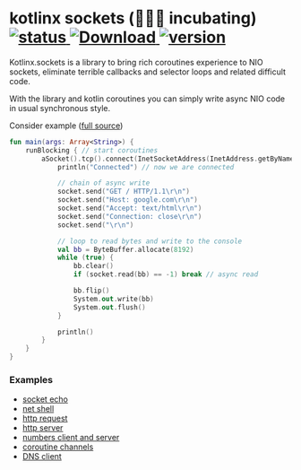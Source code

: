 # kotlinx sockets (🥚🥚🥚 incubating) [ ![status](https://img.shields.io/teamcity/http/teamcity.jetbrains.com/s/KotlinTools_KotlinxSockets_Build.svg) ](https://teamcity.jetbrains.com/guestAuth/viewType.html?buildTypeId=KotlinTools_KotlinxSockets_Build)  [ ![Download](https://api.bintray.com/packages/kotlin/kotlin-dev/kotlinx.sockets/images/download.svg) ](https://bintray.com/kotlin/kotlin-dev/kotlinx.sockets/_latestVersion) [ ![version](https://img.shields.io/badge/kotlin-1.1.1-green.svg) ](http://kotlinlang.org)

Kotlinx.sockets is a library to bring rich coroutines experience to NIO sockets, eliminate terrible callbacks and selector loops and related difficult code.
  
With the library and kotlin coroutines you can simply write async NIO code in usual synchronous style.
 
Consider example ([full source](examples/src/main/kotlin/kotlinx/sockets/examples/HttpClient.kt))
  
```kotlin
fun main(args: Array<String>) {
    runBlocking { // start coroutines
        aSocket().tcp().connect(InetSocketAddress(InetAddress.getByName("google.com"), 80)).use { socket ->
            println("Connected") // now we are connected

            // chain of async write
            socket.send("GET / HTTP/1.1\r\n")
            socket.send("Host: google.com\r\n")
            socket.send("Accept: text/html\r\n")
            socket.send("Connection: close\r\n")
            socket.send("\r\n")

            // loop to read bytes and write to the console
            val bb = ByteBuffer.allocate(8192)
            while (true) {
                bb.clear()
                if (socket.read(bb) == -1) break // async read

                bb.flip()
                System.out.write(bb)
                System.out.flush()
            }

            println()
        }
    }
}
```

### Examples

 - [socket echo](examples/src/main/kotlin/kotlinx/sockets/examples/Echo.kt)
 - [net shell](examples/src/main/kotlin/kotlinx/sockets/examples/NetShell.kt)
 - [http request](examples/src/main/kotlin/kotlinx/sockets/examples/HttpClient.kt)
 - [http server](examples/src/main/kotlin/kotlinx/sockets/examples/HttpServer.kt)
 - [numbers client and server](examples/src/main/kotlin/kotlinx/sockets/examples/numbers)
 - [coroutine channels](examples/src/main/kotlin/kotlinx/sockets/examples/CoroutineChannels.kt)
 - [DNS client](examples/src/main/kotlin/kotlinx/sockets/examples/dns)

